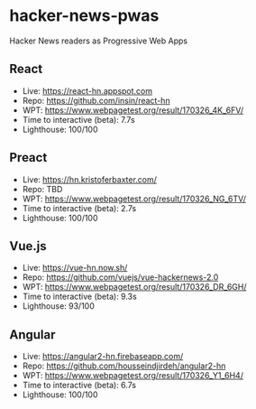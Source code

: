 # hacker-news-pwas
Hacker News readers as Progressive Web Apps

## React

* Live: https://react-hn.appspot.com
* Repo: https://github.com/insin/react-hn
* WPT: https://www.webpagetest.org/result/170326_4K_6FV/
* Time to interactive (beta): 7.7s
* Lighthouse: 100/100

## Preact

* Live: https://hn.kristoferbaxter.com/
* Repo: TBD
* WPT: https://www.webpagetest.org/result/170326_NG_6TV/
* Time to interactive (beta): 2.7s
* Lighthouse: 100/100

## Vue.js

* Live: https://vue-hn.now.sh/
* Repo: https://github.com/vuejs/vue-hackernews-2.0
* WPT: https://www.webpagetest.org/result/170326_DR_6GH/
* Time to interactive (beta): 9.3s
* Lighthouse: 93/100

## Angular

* Live: https://angular2-hn.firebaseapp.com/
* Repo: https://github.com/housseindjirdeh/angular2-hn
* WPT: https://www.webpagetest.org/result/170326_Y1_6H4/
* Time to interactive (beta): 6.7s
* Lighthouse: 100/100


